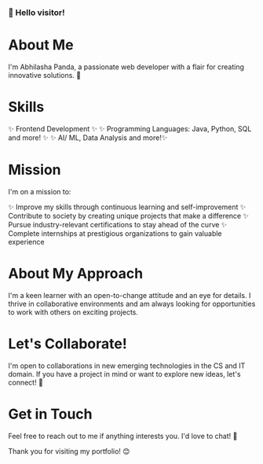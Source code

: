 <h3> 👋 Hello visitor! </h3>

**About Me**
===============

I'm Abhilasha Panda, a passionate web developer with a flair for creating innovative solutions. 🚀

**Skills**
========

✨ Frontend Development ✨
✨ Programming Languages: Java, Python, SQL and more! ✨
✨ AI/ ML, Data Analysis and more!✨


**Mission**
==========

I'm on a mission to:

✨ Improve my skills through continuous learning and self-improvement
✨ Contribute to society by creating unique projects that make a difference
✨ Pursue industry-relevant certifications to stay ahead of the curve
✨ Complete internships at prestigious organizations to gain valuable experience

**About My Approach**
=====================

I'm a keen learner with an open-to-change attitude and an eye for details. I thrive in collaborative environments and am always looking for opportunities to work with others on exciting projects.

**Let's Collaborate!**
=====================

I'm open to collaborations in new emerging technologies in the CS and IT domain. If you have a project in mind or want to explore new ideas, let's connect! 🤝

**Get in Touch**
===============

Feel free to reach out to me if anything interests you. I'd love to chat! 💬

Thank you for visiting my portfolio! 😊